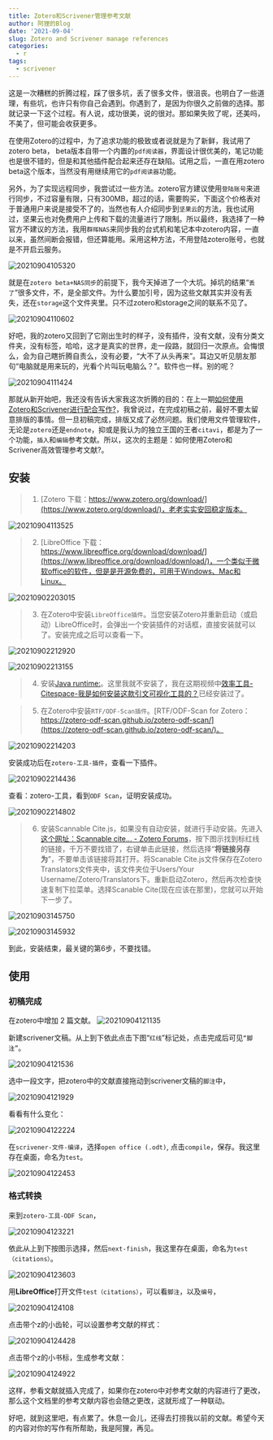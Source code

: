 ```yaml
---
title: Zotero和Scrivener管理参考文献
author: 阿狸的Blog
date: '2021-09-04'
slug: Zotero and Scrivener manage references
categories:
  - r
tags:
  - scrivener
---
```


这是一次糟糕的折腾过程，踩了很多坑，丢了很多文件，很沮丧。也明白了一些道理，有些坑，也许只有你自己会遇到。你遇到了，是因为你很久之前做的选择。那就记录一下这个过程。有人说，成功很美，说的很对。那如果失败了呢，还美吗，不美了，但可能会收获更多。

在使用Zotero的过程中，为了追求功能的极致或者说就是为了新鲜，我试用了zotero beta， beta版本自带一个内置的`pdf阅读器`，界面设计很优美的，笔记功能也是很不错的，但是和其他插件配合起来还存在缺陷。试用之后，一直在用zotero beta这个版本，当然没有用继续用它的`pdf阅读器`功能。

另外，为了实现远程同步，我尝试过一些方法。zotero官方建议使用`登陆账号`来进行同步，不过容量有限，只有300MB，超过的话，需要购买，下面这个价格表对于普通用户来说是接受不了的，当然也有人介绍同步到`坚果云`的方法，我也试用过，坚果云也对免费用户上传和下载的流量进行了限制。所以最终，我选择了一种官方不建议的方法，我用`群晖NAS`来同步我的台式机和笔记本中zotero内容，一直以来，虽然间断会报错，但还算能用。采用这种方法，不用登陆zotero账号，也就是不开启云服务。

![20210904105320](https://gitee.com/alingyisheng/tupian/raw/master/img/20210904105320.png)

就是在`zotero beta+NAS同步`的前提下，我今天掉进了一个大坑。掉坑的结果“`丢了`”很多文件，不，是全部文件。为什么要加引号，因为这些文献其实并没有丢失，还在`storage`这个文件夹里。只不过zotero和storage之间的联系不见了。

![20210904110602](https://gitee.com/alingyisheng/tupian/raw/master/img/20210904110602.png)

好吧，我的zotero又回到了它刚出生时的样子，没有插件，没有文献，没有分类文件夹，没有标签，哈哈，这才是真实的世界，走一段路，就回归一次原点。会悔恨么，会为自己瞎折腾自责么，没有必要，“大不了从头再来”。耳边又听见朋友那句“电脑就是用来玩的，光看个片叫玩电脑么？”。软件也一样。别的呢？

![20210904111424](https://gitee.com/alingyisheng/tupian/raw/master/img/20210904111424.png)

那就从新开始吧，我还没有告诉大家我这次折腾的目的：在上一期[如何使用Zotero和Scrivener进行配合写作?](https://www.bilibili.com/video/BV1xv411P7vM?spm_id_from=333.999.0.0)，我曾说过，在完成初稿之前，最好不要太留意排版的事情。但一旦初稿完成，排版又成了必然问题。我们使用文件管理软件，无论是`zotero`还是`endnote`，抑或是我认为的独立王国的王者`citavi`，都是为了一个功能，`插入`和`编辑`参考文献。所以，这次的主题是：如何使用Zotero和Scrivener高效管理参考文献?。

## 安装

>1. [Zotero 下载：https://www.zotero.org/download/](https://www.zotero.org/download/)，老老实实安回稳定版本。

![20210904113525](https://gitee.com/alingyisheng/tupian/raw/master/img/20210904113525.png)

>2. [LibreOffice  下载：https://www.libreoffice.org/download/download/](https://www.libreoffice.org/download/download/)，一个类似于微软office的软件，但是是开源免费的，可用于Windows、Mac和Linux。

![20210902203015](https://gitee.com/alingyisheng/tupian/raw/master/img/20210902203015.png)

>3. 在Zotero中安装`LibreOffice插件`。当您安装Zotero并重新启动（或启动）LibreOffice时，会弹出一个安装插件的对话框，直接安装就可以了。安装完成之后可以查看一下。

![20210902212920](https://gitee.com/alingyisheng/tupian/raw/master/img/20210902212920.png)

![20210902213155](https://gitee.com/alingyisheng/tupian/raw/master/img/20210902213155.png)

>4. 安装[Java runtime:](https://www.oracle.com/java/technologies/javase-jre8-downloads.html)。这里我就不安装了，我在这期视频中[效率工具-Citespace-我是如何安装这款引文可视化工具的？](https://www.bilibili.com/video/BV1AB4y1M7bT/)已经安装过了。

>5. 在Zotero中安装`RTF/ODF-Scan插件`。[RTF/ODF-Scan for Zotero：https://zotero-odf-scan.github.io/zotero-odf-scan/](https://zotero-odf-scan.github.io/zotero-odf-scan/)。

![20210902214203](https://gitee.com/alingyisheng/tupian/raw/master/img/20210902214203.png)

安装成功后在`zotero-工具-插件`，查看一下插件。

![20210902214436](https://gitee.com/alingyisheng/tupian/raw/master/img/20210902214436.png)

查看：zotero-工具，看到`ODF Scan`，证明安装成功。

![20210902214802](https://gitee.com/alingyisheng/tupian/raw/master/img/20210902214802.png)

>6. 安装Scannable Cite.js，如果没有自动安装，就进行手动安装。先进入[这个网址：Scannable cite... - Zotero Forums](https://forums.zotero.org/discussion/80689/scannable-cite)，按下图示找到标红线的链接，千万不要找错了，右键单击此链接，然后选择“**将链接另存为**”，不要单击该链接将其打开。将Scanable Cite.js文件保存在Zotero Translators文件夹中，该文件夹位于Users/Your Username/Zotero/Translators下。重新启动Zotero，然后再次检查快速复制下拉菜单。选择Scanable Cite(现在应该在那里)，您就可以开始下一步了。

![20210903145750](https://gitee.com/alingyisheng/tupian/raw/master/img/20210903145750.png)

![20210903145932](https://gitee.com/alingyisheng/tupian/raw/master/img/20210903145932.png)

到此，安装结束，最关键的第6步，不要找错。

## 使用
### 初稿完成

在zotero中增加 2 篇文献。
![20210904121135](https://gitee.com/alingyisheng/tupian/raw/master/img/20210904121135.png)

新建scrivener文稿。从上到下依此点击下图“`红线`”标记处，点击完成后可见`“脚注”`。

![20210904121536](https://gitee.com/alingyisheng/tupian/raw/master/img/20210904121536.png)

选中一段文字，把zotero中的文献直接拖动到scrivener文稿的`脚注`中，

![20210904121929](https://gitee.com/alingyisheng/tupian/raw/master/img/20210904121929.png)

看看有什么变化：

![20210904122224](https://gitee.com/alingyisheng/tupian/raw/master/img/20210904122224.png)

在`scrivener-文件-编译`，选择`open office (.odt)`, 点击`compile`，保存。我这里存在桌面，命名为`test`。

![20210904122453](https://gitee.com/alingyisheng/tupian/raw/master/img/20210904122453.png)

### 格式转换

来到`zotero-工具-ODF Scan`，

![20210904123221](https://gitee.com/alingyisheng/tupian/raw/master/img/20210904123221.png)

依此从上到下按图示选择，然后`next-finish`，我这里存在桌面，命名为`test（citations）`。

![20210904123603](https://gitee.com/alingyisheng/tupian/raw/master/img/20210904123603.png)

用**LibreOffice**打开文件`test（citations）`，可以看`脚注`，以及`编号`，

![20210904124108](https://gitee.com/alingyisheng/tupian/raw/master/img/20210904124108.png)

点击带个z的小齿轮，可以设置参考文献的样式：

![20210904124428](https://gitee.com/alingyisheng/tupian/raw/master/img/20210904124428.png)

点击带个z的小书标，生成参考文献：

![20210904124922](https://gitee.com/alingyisheng/tupian/raw/master/img/20210904124922.png)

这样，参看文献就插入完成了，如果你在zotero中对参考文献的内容进行了更改，那么这个文档里的参考文献内容也会随之更改，这就形成了一种联动。

好吧，就到这里吧，有点累了。休息一会儿，还得去打捞我以前的文献。希望今天的内容对你的写作有所帮助，我是阿狸，再见。
